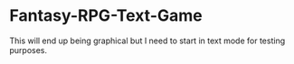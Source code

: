 # Fantasy-RPG-Text-Game
This will end up being graphical but I need to start in text mode for testing purposes.
